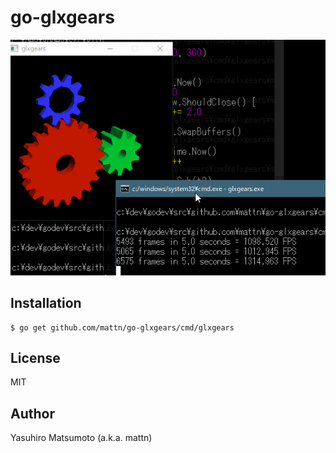 # go-glxgears

![glxgears](https://raw.githubusercontent.com/mattn/go-glxgears/master/screenshot.gif)

## Installation

```
$ go get github.com/mattn/go-glxgears/cmd/glxgears
```

## License

MIT

## Author

Yasuhiro Matsumoto (a.k.a. mattn)
